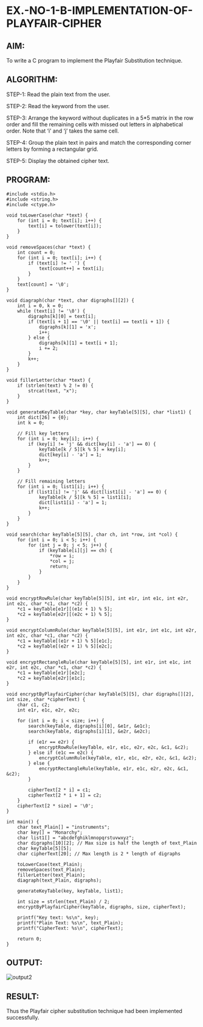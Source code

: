 # EX.-NO-1-B-IMPLEMENTATION-OF-PLAYFAIR-CIPHER

## AIM:
  To write a C program to implement the Playfair Substitution technique.
  
## ALGORITHM:

STEP-1: Read the plain text from the user.

STEP-2: Read the keyword from the user.

STEP-3: Arrange the keyword without duplicates in a 5*5 matrix in the row order and fill the remaining cells with missed out letters in alphabetical order. Note that ‘i’ and ‘j’ takes the same cell.

STEP-4: Group the plain text in pairs and match the corresponding corner letters by forming a rectangular grid.

STEP-5: Display the obtained cipher text.

## PROGRAM:

```
#include <stdio.h>
#include <string.h>
#include <ctype.h>

void toLowerCase(char *text) {
    for (int i = 0; text[i]; i++) {
        text[i] = tolower(text[i]);
    }
}

void removeSpaces(char *text) {
    int count = 0;
    for (int i = 0; text[i]; i++) {
        if (text[i] != ' ') {
            text[count++] = text[i];
        }
    }
    text[count] = '\0';
}

void diagraph(char *text, char digraphs[][2]) {
    int i = 0, k = 0;
    while (text[i] != '\0') {
        digraphs[k][0] = text[i];
        if (text[i + 1] == '\0' || text[i] == text[i + 1]) {
            digraphs[k][1] = 'x';
            i++;
        } else {
            digraphs[k][1] = text[i + 1];
            i += 2;
        }
        k++;
    }
}

void fillerLetter(char *text) {
    if (strlen(text) % 2 != 0) {
        strcat(text, "x");
    }
}

void generateKeyTable(char *key, char keyTable[5][5], char *list1) {
    int dict[26] = {0};
    int k = 0;

    // Fill key letters
    for (int i = 0; key[i]; i++) {
        if (key[i] != 'j' && dict[key[i] - 'a'] == 0) {
            keyTable[k / 5][k % 5] = key[i];
            dict[key[i] - 'a'] = 1;
            k++;
        }
    }

    // Fill remaining letters
    for (int i = 0; list1[i]; i++) {
        if (list1[i] != 'j' && dict[list1[i] - 'a'] == 0) {
            keyTable[k / 5][k % 5] = list1[i];
            dict[list1[i] - 'a'] = 1;
            k++;
        }
    }
}

void search(char keyTable[5][5], char ch, int *row, int *col) {
    for (int i = 0; i < 5; i++) {
        for (int j = 0; j < 5; j++) {
            if (keyTable[i][j] == ch) {
                *row = i;
                *col = j;
                return;
            }
        }
    }
}

void encryptRowRule(char keyTable[5][5], int e1r, int e1c, int e2r, int e2c, char *c1, char *c2) {
    *c1 = keyTable[e1r][(e1c + 1) % 5];
    *c2 = keyTable[e2r][(e2c + 1) % 5];
}

void encryptColumnRule(char keyTable[5][5], int e1r, int e1c, int e2r, int e2c, char *c1, char *c2) {
    *c1 = keyTable[(e1r + 1) % 5][e1c];
    *c2 = keyTable[(e2r + 1) % 5][e2c];
}

void encryptRectangleRule(char keyTable[5][5], int e1r, int e1c, int e2r, int e2c, char *c1, char *c2) {
    *c1 = keyTable[e1r][e2c];
    *c2 = keyTable[e2r][e1c];
}

void encryptByPlayfairCipher(char keyTable[5][5], char digraphs[][2], int size, char *cipherText) {
    char c1, c2;
    int e1r, e1c, e2r, e2c;
    
    for (int i = 0; i < size; i++) {
        search(keyTable, digraphs[i][0], &e1r, &e1c);
        search(keyTable, digraphs[i][1], &e2r, &e2c);

        if (e1r == e2r) {
            encryptRowRule(keyTable, e1r, e1c, e2r, e2c, &c1, &c2);
        } else if (e1c == e2c) {
            encryptColumnRule(keyTable, e1r, e1c, e2r, e2c, &c1, &c2);
        } else {
            encryptRectangleRule(keyTable, e1r, e1c, e2r, e2c, &c1, &c2);
        }

        cipherText[2 * i] = c1;
        cipherText[2 * i + 1] = c2;
    }
    cipherText[2 * size] = '\0';
}

int main() {
    char text_Plain[] = "instruments";
    char key[] = "Monarchy";
    char list1[] = "abcdefghiklmnopqrstuvwxyz";
    char digraphs[10][2]; // Max size is half the length of text_Plain
    char keyTable[5][5];
    char cipherText[20]; // Max length is 2 * length of digraphs

    toLowerCase(text_Plain);
    removeSpaces(text_Plain);
    fillerLetter(text_Plain);
    diagraph(text_Plain, digraphs);

    generateKeyTable(key, keyTable, list1);
    
    int size = strlen(text_Plain) / 2;
    encryptByPlayfairCipher(keyTable, digraphs, size, cipherText);

    printf("Key text: %s\n", key);
    printf("Plain Text: %s\n", text_Plain);
    printf("CipherText: %s\n", cipherText);

    return 0;
}

```

## OUTPUT:

![output2](https://github.com/user-attachments/assets/2fda6ecb-8be3-4029-bdf0-7796206f77b6)


## RESULT:
  Thus the Playfair cipher substitution technique had been implemented successfully.
